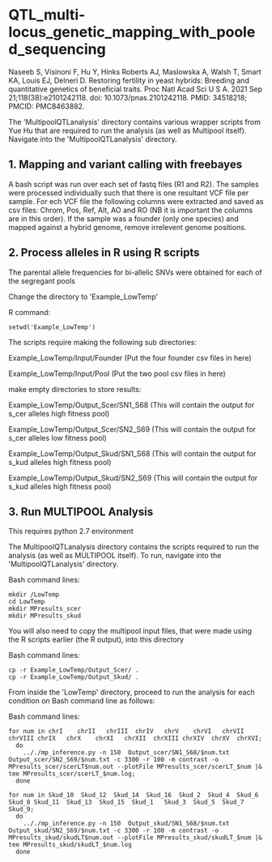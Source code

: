 # QTL_multi-locus_genetic_mapping_with_pooled_sequencing

Naseeb S, Visinoni F, Hu Y, Hinks Roberts AJ, Maslowska A, Walsh T, Smart KA, Louis EJ, Delneri D. Restoring fertility in yeast hybrids: Breeding and quantitative genetics of beneficial traits. Proc Natl Acad Sci U S A. 2021 Sep 21;118(38):e2101242118. doi: 10.1073/pnas.2101242118. PMID: 34518218; PMCID: PMC8463882.

The 'MultipoolQTLanalysis' directory contains various wrapper scripts from Yue Hu that are required to run the analysis (as well as Multipool itself). Navigate into the 'MultipoolQTLanalysis' directory.


## 1. Mapping and variant calling with freebayes

A bash script was run over each set of fastq files (R1 and R2). The samples were processed individually such that there is one resultant VCF file per sample. For ech VCF file the following columns were extracted and saved as csv files: Chrom, Pos, Ref, Alt, AO and RO (NB it is important the columns are in this order). If the sample was a founder (only one species) and mapped against a hybrid genome, remove irrelevent genome positions.


## 2. Process alleles in R using R scripts

The parental allele frequencies for bi-allelic SNVs were obtained for each of the segregant pools

Change the directory to 'Example_LowTemp'

R command:
```
setwd('Example_LowTemp')
```

The scripts require making the following sub directories:

Example_LowTemp/Input/Founder (Put the four founder csv files in here)

Example_LowTemp/Input/Pool    (Put the two pool csv files in here)

make empty directories to store results:

Example_LowTemp/Output_Scer/SN1_S68      (This will contain the output for s_cer alleles high fitness pool)

Example_LowTemp/Output_Scer/SN2_S69      (This will contain the output for s_cer alleles low fitness pool)

Example_LowTemp/Output_Skud/SN1_S68      (This will contain the output for s_kud alleles high fitness pool)

Example_LowTemp/Output_Skud/SN2_S69      (This will contain the output for s_kud alleles high fitness pool)

## 3. Run MULTIPOOL Analysis

This requires python 2.7 environment 

The MultipoolQTLanalysis directory contains the scripts required to run the analysis (as well as MULTIPOOL itself).
To run, navigate into the 'MultipoolQTLanalysis' directory. 

Bash command lines:
```
mkdir /LowTemp
cd LowTemp
mkdir MPresults_scer
mkdir MPresults_skud
```
You will also need to copy the multipool input files, that were made using the R scripts earlier (the R output), into this directory

Bash command lines:
```
cp -r Example_LowTemp/Output_Scer/ . 
cp -r Example_LowTemp/Output_Skud/ .
```

From inside the 'LowTemp' directory, proceed to run the analysis for each condition on Bash command line as follows:

Bash command lines:
```
for num in chrI    chrII   chrIII  chrIV   chrV    chrVI   chrVII  chrVIII chrIX   chrX    chrXI   chrXII  chrXIII chrXIV  chrXV  chrXVI;
  do
    .././mp_inference.py -n 150  Output_scer/SN1_S68/$num.txt Output_scer/SN2_S69/$num.txt -c 3300 -r 100 -m contrast -o MPresults_scer/scerLT$num.out --plotFile MPresults_scer/scerLT_$num |& tee MPresults_scer/scerLT_$num.log;
  done

for num in Skud_10  Skud_12  Skud_14  Skud_16  Skud_2  Skud_4  Skud_6  Skud_8 Skud_11  Skud_13  Skud_15  Skud_1   Skud_3  Skud_5  Skud_7  Skud_9;
  do
    .././mp_inference.py -n 150  Output_skud/SN1_S68/$num.txt Output_skud/SN2_S69/$num.txt -c 3300 -r 100 -m contrast -o MPresults_skud/skudLT$num.out --plotFile MPresults_skud/skudLT_$num |& tee MPresults_skud/skudLT_$num.log
  done
```



